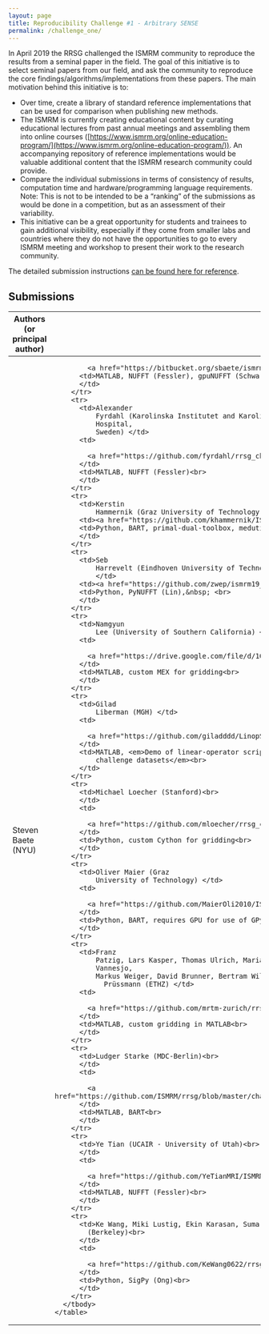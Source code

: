 ```yaml
---
layout: page
title: Reproducibility Challenge #1 - Arbitrary SENSE
permalink: /challenge_one/
---
```


In April 2019 the RRSG challenged the ISMRM community to reproduce the results from a seminal paper in the field. The goal of this initiative is to select seminal papers from our field, and ask the community to reproduce the core findings/algorithms/implementations from these papers. The main motivation behind this initiative is to:

* Over time, create a library of standard reference implementations that can be used for comparison when publishing new methods.
* The ISMRM is currently creating educational content by curating educational lectures from past annual meetings and assembling them into online courses ([https://www.ismrm.org/online-education-program/](https://www.ismrm.org/online-education-program/)). An accompanying repository of reference implementations would be valuable additional content that the ISMRM research community could provide.
* Compare the individual submissions in terms of consistency of results, computation time and hardware/programming language requirements. Note: This is not to be intended to be a “ranking” of the submissions as would be done in a competition, but as an assessment of their variability.
* This initiative can be a great opportunity for students and trainees to gain additional visibility, especially if they come from smaller labs and countries where they do not have the opportunities to go to every ISMRM meeting and workshop to present their work to the research community.

The detailed submission instructions [can be found here for reference](https://blog.ismrm.org/2019/04/02/ismrm-reproducible-research-study-group-2019-reproduce-a-seminal-paper-initiative/).

## Submissions

<table style="width:100%" class="TFtable">
	<col style="width:40%">
	<col style="width:30%">
	<col style="width:30%">
<thead>
        <tr>
           <th>Authors (or principal author)</th>
          <th style="max-width:150px; word-wrap:break-word;">Link</th>
          <th>Info</th>
        </tr>
</thead>       
        <tbody>
        <tr>
          <td>Steven
              Baete (NYU) <br>
              </td>
          <td>
            
            <a href="https://bitbucket.org/sbaete/ismrm2019reprodcgsense/src/master/">https://bitbucket.org/sbaete/ismrm2019reprodcgsense/src/master/</a></td>
          <td>MATLAB, NUFFT (Fessler), gpuNUFFT (Schwarzl, Knoll)<br>
          </td>
        </tr>
        <tr>
          <td>Alexander
              Fyrdahl (Karolinska Institutet and Karolinska University
              Hospital,
              Sweden) </td>
          <td>
            
            <a href="https://github.com/fyrdahl/rrsg_challenge">https://github.com/fyrdahl/rrsg_challenge</a>
          </td>
          <td>MATLAB, NUFFT (Fessler)<br>
          </td>
        </tr>
        <tr>
          <td>Kerstin
              Hammernik (Graz University of Technology)</td>
          <td><a href="https://github.com/khammernik/ISMRM2019_RRSG">https://github.com/khammernik/ISMRM2019_RRSG</a></td>
          <td>Python, BART, primal-dual-toolbox, medutils<br>
          </td>
        </tr>
        <tr>
          <td>Seb
              Harrevelt (Eindhoven University of Technology)<br>
              </td>
          <td><a href="https://github.com/zwep/ismrm19_challenge">https://github.com/zwep/ismrm19_challenge</a></td>
          <td>Python, PyNUFFT (Lin),&nbsp; <br>
          </td>
        </tr>
        <tr>
          <td>Namgyun
              Lee (University of Southern California) </td>
          <td>
            
            <a href="https://drive.google.com/file/d/10qD6K-sCEkNjpynRZTpLm8VBUPJFhJCt/view">https://drive.google.com/file/d/10qD6K-sCEkNjpynRZTpLm8VBUPJFhJCt/view</a>
          </td>
          <td>MATLAB, custom MEX for gridding<br>
          </td>
        </tr>
        <tr>
          <td>Gilad
              Liberman (MGH) </td>
          <td>
            
            <a href="https://github.com/giladddd/LinopScript">https://github.com/giladddd/LinopScript</a>
          </td>
          <td>MATLAB, <em>Demo of linear-operator scripting for BART on
              challenge datasets</em><br>
          </td>
        </tr>
        <tr>
          <td>Michael Loecher (Stanford)<br>
          </td>
          <td>
            
            <a href="https://github.com/mloecher/rrsg_challenge">https://github.com/mloecher/rrsg_challenge</a>
          </td>
          <td>Python, custom Cython for gridding<br>
          </td>
        </tr>
        <tr>
          <td>Oliver Maier (Graz
              University of Technology) </td>
          <td>
            
            <a href="https://github.com/MaierOli2010/ISMRM_RRSG">https://github.com/MaierOli2010/ISMRM_RRSG</a>
          </td>
          <td>Python, BART, requires GPU for use of GPyFFT<br>
          </td>
        </tr>
        <tr>
          <td>Franz
              Patzig, Lars Kasper, Thomas Ulrich, Maria Engel, Johanna
              Vannesjo,
              Markus Weiger, David Brunner, Bertram Wilm, Klaas
                Prüssmann (ETHZ) </td>
          <td>
            
            <a href="https://github.com/mrtm-zurich/rrsg-arbitrary-sense">https://github.com/mrtm-zurich/rrsg-arbitrary-sense</a>
          </td>
          <td>MATLAB, custom gridding in MATLAB<br>
          </td>
        </tr>
        <tr>
          <td>Ludger Starke (MDC-Berlin)<br>
          </td>
          <td>
            
            <a href="https://github.com/ISMRM/rrsg/blob/master/challenges/challenge_01/reproducibleResearch19_LudgerStarke.zip">https://github.com/ISMRM/rrsg/blob/master/challenges/challenge_01/reproducibleResearch19_LudgerStarke.zip</a>
          </td>
          <td>MATLAB, BART<br>
          </td>
        </tr>
        <tr>
          <td>Ye Tian (UCAIR - University of Utah)<br>
          </td>
          <td>
            
            <a href="https://github.com/YeTianMRI/ISMRM-2019-reproducible">https://github.com/YeTianMRI/ISMRM-2019-reproducible</a>
          </td>
          <td>MATLAB, NUFFT (Fessler)<br>
          </td>
        </tr>
        <tr>
          <td>Ke Wang, Miki Lustig, Ekin Karasan, Suma Anand, Volert Roeloffs
            (Berkeley)<br>
          </td>
          <td>
            
            <a href="https://github.com/KeWang0622/rrsg_challenge_sigpy">https://github.com/KeWang0622/rrsg_challenge_sigpy</a>
          </td>
          <td>Python, SigPy (Ong)<br>
          </td>
        </tr>
      </tbody>
    </table>